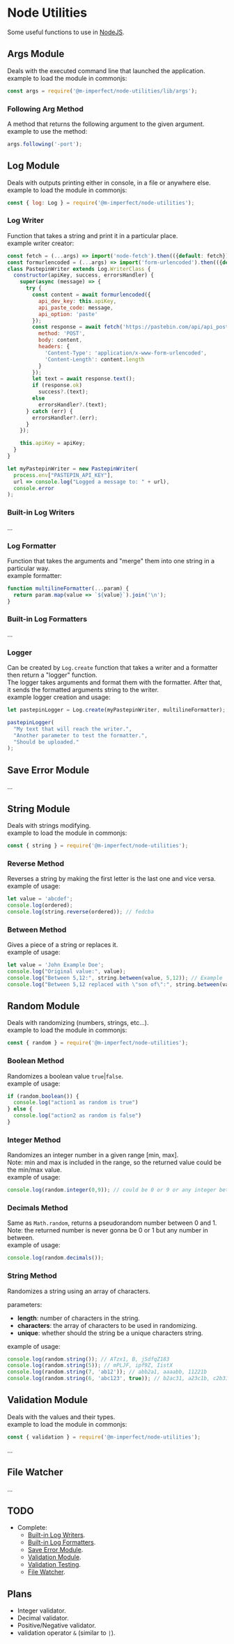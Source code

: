 # Node Utilities
Some useful functions to use in [NodeJS](https://nodejs.org/).

## Args Module
Deals with the executed command line that launched the application.  
example to load the module in commonjs:
```js
const args = require('@m-imperfect/node-utilities/lib/args');
```

### Following Arg Method
A method that returns the following argument to the given argument.  
example to use the method:
```js
args.following('-port');
```

## Log Module
Deals with outputs printing either in console, in a file or anywhere else.  
example to load the module in commonjs:
```js
const { log: Log } = require('@m-imperfect/node-utilities');
```

### Log Writer
Function that takes a string and print it in a particular place.  
example writer creator:
```js
const fetch = (...args) => import('node-fetch').then(({default: fetch}) => fetch(...args));
const formurlencoded = (...args) => import('form-urlencoded').then(({default: formurlencoded}) => formurlencoded(...args));
class PastepinWriter extends Log.WriterClass {
  constructor(apiKey, success, errorsHandler) {
    super(async (message) => {
      try {
        const content = await formurlencoded({
          api_dev_key: this.apiKey,
          api_paste_code: message,
          api_option: 'paste'
        });
        const response = await fetch('https://pastebin.com/api/api_post.php', {
          method: 'POST',
          body: content,
          headers: {
            'Content-Type': 'application/x-www-form-urlencoded',
            'Content-Length': content.length
          }
        });
        let text = await response.text();
        if (response.ok)
          success?.(text);
        else
          errorsHandler?.(text);
      } catch (err) {
        errorsHandler?.(err);
      }
    });

    this.apiKey = apiKey;
  }
}

let myPastepinWriter = new PastepinWriter(
  process.env["PASTEPIN_API_KEY"],
  url => console.log("Logged a message to: " + url),
  console.error
);
```

### Built-in Log Writers
...

### Log Formatter
Function that takes the arguments and "merge" them into one string in a particular way.  
example formatter:
```js
function multilineFormatter(...param) {
  return param.map(value => `${value}`).join('\n');
}
```

### Built-in Log Formatters
...

### Logger
Can be created by `Log.create` function that takes a writer and a formatter then return a "logger" function.  
The logger takes arguments and format them with the formatter. After that, it sends the formatted arguments string to the writer.  
example logger creation and usage:
```js
let pastepinLogger = Log.create(myPastepinWriter, multilineFormatter);

pastepinLogger(
  "My text that will reach the writer.",
  "Another parameter to test the formatter.",
  "Should be uploaded."
);
```

## Save Error Module
...

## String Module
Deals with strings modifying.  
example to load the module in commonjs:
```js
const { string } = require('@m-imperfect/node-utilities');
```

### Reverse Method
Reverses a string by making the first letter is the last one and vice versa.  
example of usage:
```js
let value = 'abcdef';
console.log(ordered);
console.log(string.reverse(ordered)); // fedcba
```

### Between Method
Gives a piece of a string or replaces it.  
example of usage:
```js
let value = 'John Example Doe';
console.log("Original value:", value);
console.log("Between 5,12:", string.between(value, 5,12)); // Example
console.log("Between 5,12 replaced with \"son of\":", string.between(value, 5,12, "son of")); // John son of Doe
```

## Random Module
Deals with randomizing (numbers, strings, etc...).  
example to load the module in commonjs:
```js
const { random } = require('@m-imperfect/node-utilities');
```

### Boolean Method
Randomizes a boolean value `true`|`false`.  
example of usage:
```js
if (random.boolean()) {
  console.log("action1 as random is true")
} else {
  console.log("action2 as random is false")
}
```

### Integer Method
Randomizes an integer number in a given range [min, max].  
Note: min and max is included in the range, so the returned value could be the min/max value.  
example of usage:
```js
console.log(random.integer(0,9)); // could be 0 or 9 or any integer between them
```

### Decimals Method
Same as `Math.random`, returns a pseudorandom number between 0 and 1.  
Note: the returned number is never gonna be 0 or 1 but any number in between.  
example of usage:
```js
console.log(random.decimals());
```

### String Method
Randomizes a string using an array of characters.  

parameters:  
- **length**: number of characters in the string.
- **characters**: the array of characters to be used in randomizing.
- **unique**: whether should the string be a unique characters string.  
  
example of usage:
```js
console.log(random.string()); // ATzx1, B, jSdfqZ183
console.log(random.string(5)); // mPLJF, ipf9Z, IistX
console.log(random.string(7, 'ab12')); // abb2a1, aaaabb, 11221b
console.log(random.string(6, 'abc123', true)); // b2ac31, a23c1b, c2b31a
```

## Validation Module
Deals with the values and their types.  
example to load the module in commonjs:
```js
const { validation } = require('@m-imperfect/node-utilities');
```
...

## File Watcher
...

## TODO
- Complete:
  - [Built-in Log Writers](#Built-in-Log-Writers).
  - [Built-in Log Formatters](#Built-in-Log-Formatters).
  - [Save Error Module](#Save-Error-Module).
  - [Validation Module](#Validation-Module).
  - [Validation Testing](https://github.com/m-imperfect/node-utilities/blob/master/test/validate.js).
  - [File Watcher](#File-Watcher).

## Plans
- Integer validator.
- Decimal validator.
- Positive/Negative validator.
- validation operator `&` (similar to `|`).
